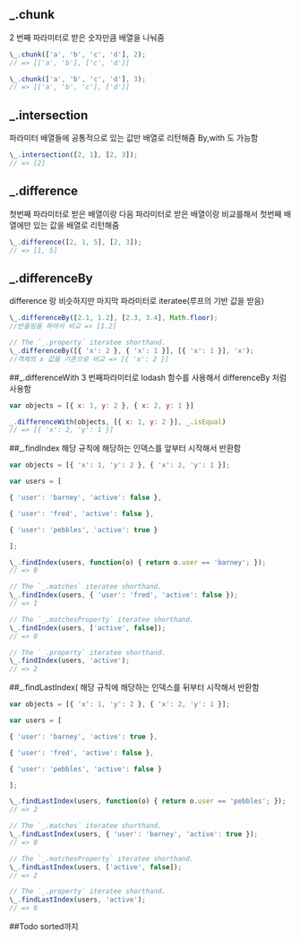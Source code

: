 ## \_.chunk

2 번째 파라미터로 받은 숫자만큼 배열을 나눠줌

```javascript
\_.chunk(['a', 'b', 'c', 'd'], 2);
// => [['a', 'b'], ['c', 'd']]

\_.chunk(['a', 'b', 'c', 'd'], 3);
// => [['a', 'b', 'c'], ['d']]
```

## \_.intersection

파라미터 배열들에 공통적으로 있는 값만 배열로 리턴해줌 By,with 도 가능함

```javascript
\_.intersection([2, 1], [2, 3]);
// => [2]
```

## \_.difference

첫번째 파라미터로 받은 배열이랑 다음 파라미터로 받은 배열이랑 비교를해서 첫번째 배열에만 있는 값을 배열로 리턴해줌

```javascript
\_.difference([2, 1, 5], [2, 3]);
// => [1, 5]
```

## \_.differenceBy

difference 랑 비슷하지만 마지막 파라미터로 iteratee(루프의 기반 값을 받음)

```javascript
\_.differenceBy([2.1, 1.2], [2.3, 3.4], Math.floor);
//반올림을 하여서 비교 => [1.2]

// The `_.property` iteratee shorthand.
\_.differenceBy([{ 'x': 2 }, { 'x': 1 }], [{ 'x': 1 }], 'x');
//객체의 x 값을 기준으로 비교 => [{ 'x': 2 }]
```

##\_.differenceWith
3 번째파라미터로 lodash 함수를 사용해서 differenceBy 처럼 사용함

```javascript
var objects = [{ x: 1, y: 2 }, { x: 2, y: 1 }]

_.differenceWith(objects, [{ x: 1, y: 2 }], _.isEqual)
// => [{ 'x': 2, 'y': 1 }]
```

##\_.findIndex
해당 규칙에 해당하는 인덱스를 앞부터 시작해서 반환함

```javascript
var objects = [{ 'x': 1, 'y': 2 }, { 'x': 2, 'y': 1 }];

var users = [

{ 'user': 'barney', 'active': false },

{ 'user': 'fred', 'active': false },

{ 'user': 'pebbles', 'active': true }

];

\_.findIndex(users, function(o) { return o.user == 'barney'; });
// => 0

// The `_.matches` iteratee shorthand.
\_.findIndex(users, { 'user': 'fred', 'active': false });
// => 1

// The `_.matchesProperty` iteratee shorthand.
\_.findIndex(users, ['active', false]);
// => 0

// The `_.property` iteratee shorthand.
\_.findIndex(users, 'active');
// => 2
```

##\_.findLastIndex(
해당 규칙에 해당하는 인덱스를 뒤부터 시작해서 반환함

```javascript
var objects = [{ 'x': 1, 'y': 2 }, { 'x': 2, 'y': 1 }];

var users = [

{ 'user': 'barney', 'active': true },

{ 'user': 'fred', 'active': false },

{ 'user': 'pebbles', 'active': false }

];

\_.findLastIndex(users, function(o) { return o.user == 'pebbles'; });
// => 2

// The `_.matches` iteratee shorthand.
\_.findLastIndex(users, { 'user': 'barney', 'active': true });
// => 0

// The `_.matchesProperty` iteratee shorthand.
\_.findLastIndex(users, ['active', false]);
// => 2

// The `_.property` iteratee shorthand.
\_.findLastIndex(users, 'active');
// => 0
```

##Todo
sorted까지
